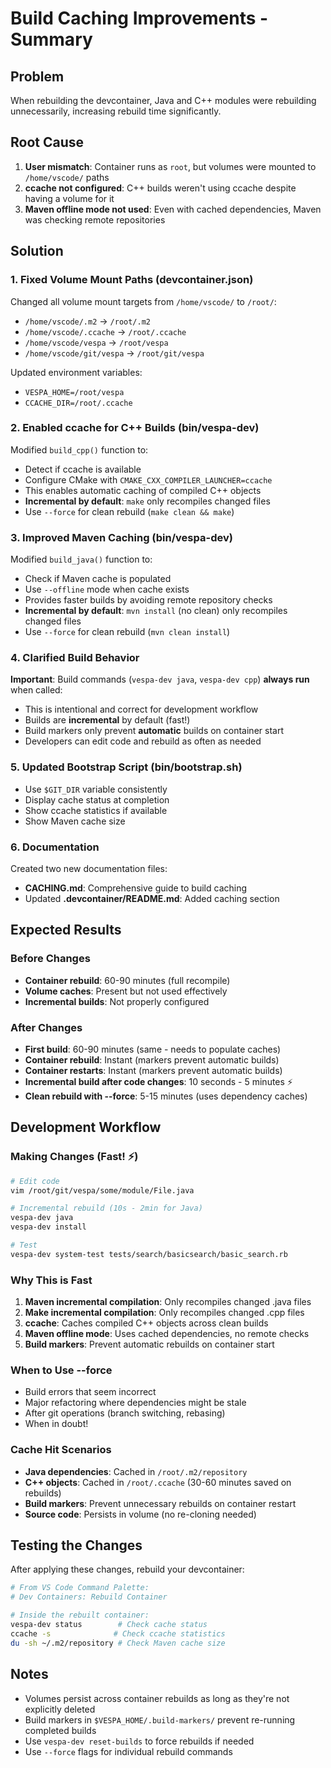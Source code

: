 # Build Caching Improvements - Summary

## Problem
When rebuilding the devcontainer, Java and C++ modules were rebuilding unnecessarily, increasing rebuild time significantly.

## Root Cause
1. **User mismatch**: Container runs as `root`, but volumes were mounted to `/home/vscode/` paths
2. **ccache not configured**: C++ builds weren't using ccache despite having a volume for it
3. **Maven offline mode not used**: Even with cached dependencies, Maven was checking remote repositories

## Solution

### 1. Fixed Volume Mount Paths (devcontainer.json)
Changed all volume mount targets from `/home/vscode/` to `/root/`:
- `/home/vscode/.m2` → `/root/.m2`
- `/home/vscode/.ccache` → `/root/.ccache`
- `/home/vscode/vespa` → `/root/vespa`
- `/home/vscode/git/vespa` → `/root/git/vespa`

Updated environment variables:
- `VESPA_HOME=/root/vespa`
- `CCACHE_DIR=/root/.ccache`

### 2. Enabled ccache for C++ Builds (bin/vespa-dev)
Modified `build_cpp()` function to:
- Detect if ccache is available
- Configure CMake with `CMAKE_CXX_COMPILER_LAUNCHER=ccache`
- This enables automatic caching of compiled C++ objects
- **Incremental by default**: `make` only recompiles changed files
- Use `--force` for clean rebuild (`make clean && make`)

### 3. Improved Maven Caching (bin/vespa-dev)
Modified `build_java()` function to:
- Check if Maven cache is populated
- Use `--offline` mode when cache exists
- Provides faster builds by avoiding remote repository checks
- **Incremental by default**: `mvn install` (no clean) only recompiles changed files
- Use `--force` for clean rebuild (`mvn clean install`)

### 4. Clarified Build Behavior
**Important**: Build commands (`vespa-dev java`, `vespa-dev cpp`) **always run** when called:
- This is intentional and correct for development workflow
- Builds are **incremental** by default (fast!)
- Build markers only prevent **automatic** builds on container start
- Developers can edit code and rebuild as often as needed

### 5. Updated Bootstrap Script (bin/bootstrap.sh)
- Use `$GIT_DIR` variable consistently
- Display cache status at completion
- Show ccache statistics if available
- Show Maven cache size

### 6. Documentation
Created two new documentation files:
- **CACHING.md**: Comprehensive guide to build caching
- Updated **.devcontainer/README.md**: Added caching section

## Expected Results

### Before Changes
- **Container rebuild**: 60-90 minutes (full recompile)
- **Volume caches**: Present but not used effectively
- **Incremental builds**: Not properly configured

### After Changes
- **First build**: 60-90 minutes (same - needs to populate caches)
- **Container rebuild**: Instant (markers prevent automatic builds)
- **Container restarts**: Instant (markers prevent automatic builds)
- **Incremental build after code changes**: 10 seconds - 5 minutes ⚡
- **Clean rebuild with --force**: 5-15 minutes (uses dependency caches)

## Development Workflow

### Making Changes (Fast! ⚡)
```bash
# Edit code
vim /root/git/vespa/some/module/File.java

# Incremental rebuild (10s - 2min for Java)
vespa-dev java
vespa-dev install

# Test
vespa-dev system-test tests/search/basicsearch/basic_search.rb
```

### Why This is Fast
1. **Maven incremental compilation**: Only recompiles changed .java files
2. **Make incremental compilation**: Only recompiles changed .cpp files
3. **ccache**: Caches compiled C++ objects across clean builds
4. **Maven offline mode**: Uses cached dependencies, no remote checks
5. **Build markers**: Prevent automatic rebuilds on container start

### When to Use --force
- Build errors that seem incorrect
- Major refactoring where dependencies might be stale
- After git operations (branch switching, rebasing)
- When in doubt!

### Cache Hit Scenarios
- **Java dependencies**: Cached in `/root/.m2/repository`
- **C++ objects**: Cached in `/root/.ccache` (30-60 minutes saved on rebuilds)
- **Build markers**: Prevent unnecessary rebuilds on container restart
- **Source code**: Persists in volume (no re-cloning needed)

## Testing the Changes

After applying these changes, rebuild your devcontainer:

```bash
# From VS Code Command Palette:
# Dev Containers: Rebuild Container

# Inside the rebuilt container:
vespa-dev status        # Check cache status
ccache -s              # Check ccache statistics
du -sh ~/.m2/repository # Check Maven cache size
```

## Notes

- Volumes persist across container rebuilds as long as they're not explicitly deleted
- Build markers in `$VESPA_HOME/.build-markers/` prevent re-running completed builds
- Use `vespa-dev reset-builds` to force rebuilds if needed
- Use `--force` flags for individual rebuild commands

